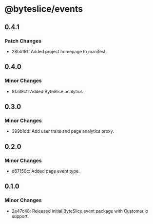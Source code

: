 # @byteslice/events

## 0.4.1

### Patch Changes

- 28bb191: Added project homepage to manifest.

## 0.4.0

### Minor Changes

- 8fa39cf: Added ByteSlice analytics.

## 0.3.0

### Minor Changes

- 399b1dd: Add user traits and page analytics proxy.

## 0.2.0

### Minor Changes

- d67150c: Added page event type.

## 0.1.0

### Minor Changes

- 2e47c48: Released initial ByteSlice event package with Customer.io support.
